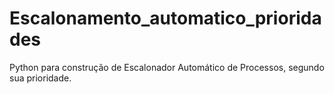 # Escalonamento_automatico_prioridades
Python para construção de Escalonador Automático de Processos, segundo sua prioridade.
